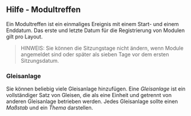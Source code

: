 ﻿## Hilfe - Modultreffen
Ein Modultreffen ist ein einmaliges Ereignis mit einem Start- und einem Enddatum.
Das erste und letzte Datum für die Registrierung von Modulen gilt pro Layout.

> HINWEIS: Sie können die Sitzungstage nicht ändern, wenn Module angemeldet sind oder später als sieben Tage vor dem ersten Sitzungsdatum.

### Gleisanlage
Sie können beliebig viele Gleisanlage hinzufügen.
Eine *Gleisanlage* ist ein vollständiger Satz von Gleisen, die als eine Einheit und getrennt von anderen Gleisanlage betrieben werden.
Jedes Gleisanlage sollte einen *Maßstab* und ein *Thema* darstellen.